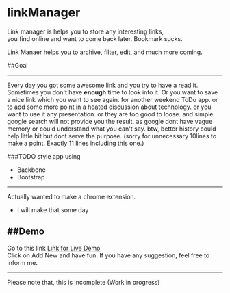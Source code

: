 linkManager
===========

Link manager is helps you to store any interesting links,  
you find online and want to come back later.
Bookmark sucks.

Link Manaer helps you to archive, filter, edit, and much more coming.

##Goal
_______
Every day you got some awesome link and you try to have a read it.
Sometimes you don't have **enough** time to look into it. 
Or you want to save a nice link which you want to see again.
for another weekend ToDo app. 
or to add some more point in a heated discussion about technology.
or you want to use it any presentation.
or they are too good to loose.
and simple google search will not provide you the result.
as google dont have vague memory or could understand what you can't say.
btw, better history could help little bit but dont serve the purpose.
(sorry for unnecessary 10lines to make a point. Exactly 11 lines including this one.)


###TODO style app using
- Backbone
- Bootstrap

------
Actually wanted to make a chrome extension.
- I will make that some day


##Demo
---------
Go to this link [Link for Live Demo](http://khan4019.github.io/linkManager/)  
Click on Add New and have fun.
If you have any suggestion, feel free to inform me. 

----------
Please note that, this is incomplete (Work in progress)

